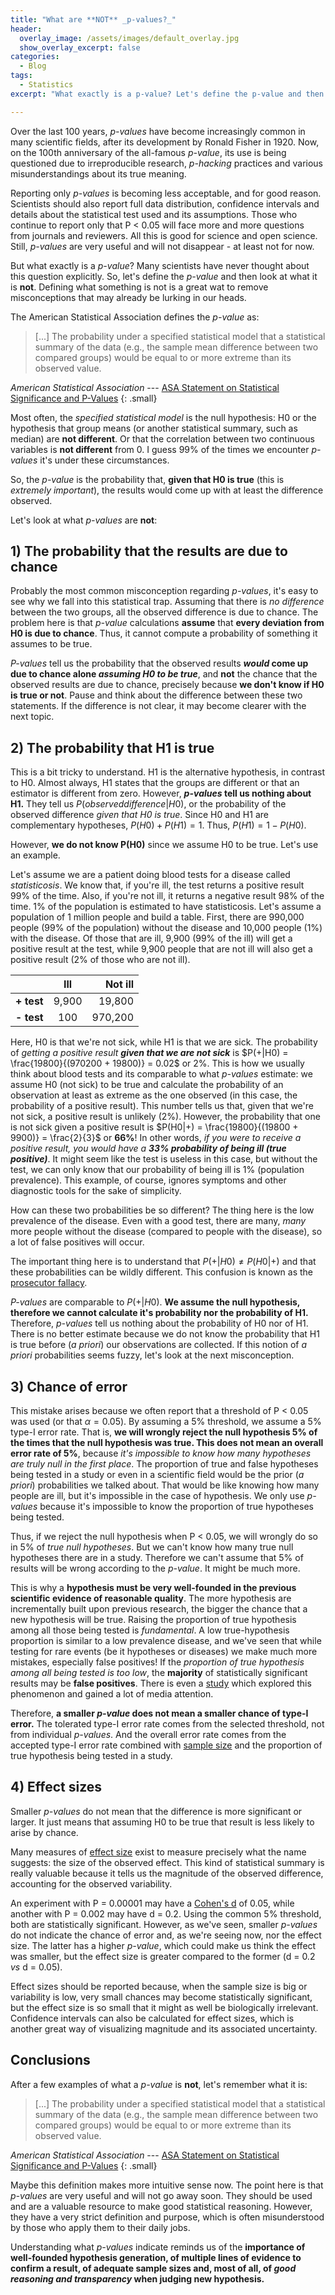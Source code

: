 ```yaml
---
title: "What are **NOT** _p-values?_"
header:
  overlay_image: /assets/images/default_overlay.jpg
  show_overlay_excerpt: false
categories:
  - Blog
tags:
  - Statistics
excerpt: "What exactly is a p-value? Let's define the p-value and then look at what it is not."

---
```


Over the last 100 years, _p-values_ have become increasingly common in many scientific fields, after its development by Ronald Fisher in 1920. Now, on the 100th anniversary of the all-famous _p-value_, its use is being questioned due to irreproducible research, _p-hacking_ practices and various misunderstandings about its true meaning.

Reporting only _p-values_ is becoming less acceptable, and for good reason. Scientists should also report full data distribution, confidence intervals and details about the statistical test used and its assumptions. Those who continue to report only that P < 0.05 will face more and more questions from journals and reviewers. All this is good for science and open science. Still, _p-values_ are very useful and will not disappear - at least not for now.

But what exactly is a _p-value_? Many scientists have never thought about this question explicitly. So, let's define the _p-value_ and then look at what it is **not**. Defining what something is not is a great wat to remove misconceptions that may already be lurking in our heads.

The American Statistical Association defines the _p-value_ as:
> [...] The probability under a specified statistical model that a statistical summary of the data (e.g., the sample mean difference between two compared groups) would be equal to or more extreme than its observed value.

<cite>American Statistical Association</cite> --- [ASA Statement on Statistical Significance and P-Values](https://amstat.tandfonline.com/doi/full/10.1080/00031305.2016.1154108)
{: .small}

Most often, the _specified statistical model_ is the null hypothesis: H0 or the hypothesis that group means (or another statistical summary, such as median) are **not different**. Or that the correlation between two continuous variables is **not different** from 0. I guess 99% of the times we encounter _p-values_ it's under these circumstances.

So, the _p-value_ is the probability that, **given that H0 is true** (this is _extremely important_), the results would come up with at least the difference observed.

Let's look at what _p-values_ are **not**:

## 1) The probability that the results are due to chance
Probably the most common misconception regarding _p-values_, it's easy to see why we fall into this statistical trap. Assuming that there is _no difference_ between the two groups, all the observed difference is due to chance. The problem here is that _p-value_ calculations **assume** that **every deviation from H0 is due to chance**. Thus, it cannot compute a probability of something it assumes to be true.

_P-values_ tell us the probability that the observed results **_would_ come up due to chance alone _assuming H0 to be true_**, and **not** the chance that the observed results are due to chance, precisely because **we don't know if H0 is true or not**. Pause and think about the difference between these two statements. If the difference is not clear, it may become clearer with the next topic.

## 2) The probability that H1 is true
This is a bit tricky to understand. H1 is the alternative hypothesis, in contrast to H0. Almost always, H1 states that the groups are different or that an estimator is different from zero.
However, **_p-values_ tell us nothing about H1.** They tell us $P(observed difference | H0)$, or the probability of the observed difference _given that H0 is true_. Since H0 and H1 are complementary hypotheses, $P(H0) + P(H1) = 1$. Thus, $P(H1) = 1 - P(H0)$.

However, **we do not know P(H0)** since we assume H0 to be true. Let's use an example.

Let's assume we are a patient doing blood tests for a disease called _statisticosis_. We know that, if you're ill, the test returns a positive result 99% of the time. Also, if you're not ill, it returns a negative result 98% of the time. 1% of the population is estimated to have statisticosis. Let's assume a population of 1 million people and build a table. First, there are 990,000 people (99% of the population) without the disease and 10,000 people (1%) with the disease. Of those that are ill, 9,900 (99% of the ill) will get a positive result at the test, while 9,900 people that are not ill will also get a positive result (2% of those who are not ill).

|  | Ill | Not ill |
|:--------|:-------:|--------:|
| **+ test**   | 9,900   | 19,800   |
| **- test**  | 100   | 970,200   |

Here, H0 is that we're not sick, while H1 is that we are sick. The probability of _getting a positive result **given that we are not sick**_ is $P(+|H0) = \frac{19800}{(970200 + 19800)} = 0.02$ or 2%. This is how we usually think about blood tests and its comparable to what _p-values_ estimate: we assume H0 (not sick) to be true and calculate the probability of an observation at least as extreme as the one observed (in this case, the probability of a positive result). This number tells us that, given that we're not sick, a positive result is unlikely (2%). However, the probability that one is not sick given a positive result is $P(H0|+) = \frac{19800}{(19800 + 9900)} = \frac{2}{3}$ or **66%**! In other words, _if you were to receive a positive result, you would have a **33% probability of being ill (true positive)**_. It might seem like the test is useless in this case, but without the test, we can only know that our probability of being ill is 1% (population prevalence). This example, of course, ignores symptoms and other diagnostic tools for the sake of simplicity.

How can these two probabilities be so different? The thing here is the low prevalence of the disease. Even with a good test, there are many, _many_ more people without the disease (compared to people with the disease), so a lot of false positives will occur.

The important thing here is to understand that $P(+|H0) \neq P(H0|+)$ and that these probabilities can be wildly different. This confusion is known as the [prosecutor fallacy](https://en.wikipedia.org/wiki/Prosecutor%27s_fallacy).

_P-values_ are comparable to $P(+|H0)$. **We assume the null hypothesis, therefore we cannot calculate it's probability nor the probability of H1.** Therefore, _p-values_ tell us nothing about the probability of H0 nor of H1. There is no better estimate because we do not know the probability that H1 is true before (_a priori_) our observations are collected. If this notion of _a priori_ probabilities seems fuzzy, let's look at the next misconception.

## 3) Chance of error

This mistake arises because we often report that a threshold of P < 0.05 was used (or that $\alpha = 0.05$). By assuming a 5% threshold, we assume a 5% type-I error rate. That is, **we will wrongly reject the null hypothesis 5% of the times that the null hypothesis was true. This does not mean an overall error rate of 5%**, because _it's impossible to know how many hypotheses are truly null in the first place_. The proportion of true and false hypotheses being tested in a study or even in a scientific field would be the prior (_a priori_) probabilities we talked about. That would be like knowing how many people are ill, but it's impossible in the case of hypothesis. We only use _p-values_ because it's impossible to know the proportion of true hypotheses being tested.

Thus, if we reject the null hypothesis when P < 0.05, we will wrongly do so in 5% of *true null hypotheses*. But we can't know how many true null hypotheses there are in a study. Therefore we can't assume that 5% of results will be wrong according to the _p-value_. It might be much more.

This is why a **hypothesis must be very well-founded in the previous scientific evidence of reasonable quality**. The more hypothesis are incrementally built upon previous research, the bigger the chance that a new hypothesis will be true. Raising the proportion of true hypothesis among all those being tested is _fundamental_. A low true-hypothesis proportion is similar to a low prevalence disease, and we've seen that while testing for rare events (be it hypotheses or diseases) we make much more mistakes, especially false positives! If the _proportion of true hypothesis among all being tested is too low_, the **majority** of statistically significant results may be **false positives**. There is even a [study](https://journals.plos.org/plosmedicine/article?id=10.1371/journal.pmed.0020124) which explored this phenomenon and gained a lot of media attention.

Therefore, **a smaller _p-value_ does not mean a smaller chance of type-I error.** The tolerated type-I error rate comes from the selected threshold, not from individual _p-values_. And the overall error rate comes from the accepted type-I error rate combined with [sample size](https://en.wikipedia.org/wiki/Power_of_a_test) and the proportion of true hypothesis being tested in a study.

## 4) Effect sizes

Smaller _p-values_ do not mean that the difference is more significant or larger. It just means that assuming H0 to be true that result is less likely to arise by chance.

Many measures of [effect size](https://en.wikipedia.org/wiki/Effect_size) exist to measure precisely what the name suggests: the size of the observed effect. This kind of statistical summary is really valuable because it tells us the magnitude of the observed difference, accounting for the observed variability.

An experiment with P = 0.00001 may have a [Cohen's d](https://en.wikipedia.org/wiki/Effect_size#Cohen's_d) of 0.05, while another with P = 0.002 may have d = 0.2. Using the common 5% threshold, both are statistically significant. However, as we've seen, smaller _p-values_ do not indicate the chance of error and, as we're seeing now, nor the effect size. The latter has a higher _p-value_, which could make us think the effect was smaller, but the effect size is greater compared to the former (d = 0.2 _vs_ d = 0.05).

Effect sizes should be reported because, when the sample size is big or variability is low, very small chances may become statistically significant, but the effect size is so small that it might as well be biologically irrelevant. Confidence intervals can also be calculated for effect sizes, which is another great way of visualizing magnitude and its associated uncertainty.

## Conclusions

After a few examples of what a _p-value_ is **not**, let's remember what it is:

> [...] The probability under a specified statistical model that a statistical summary of the data (e.g., the sample mean difference between two compared groups) would be equal to or more extreme than its observed value.

<cite>American Statistical Association</cite> --- [ASA Statement on Statistical Significance and P-Values](https://amstat.tandfonline.com/doi/full/10.1080/00031305.2016.1154108)
{: .small}

Maybe this definition makes more intuitive sense now. The point here is that _p-values_ are very useful and will not go away soon. They should be used and are a valuable resource to make good statistical reasoning. However, they have a very strict definition and purpose, which is often misunderstood by those who apply them to their daily jobs.

Understanding what _p-values_ indicate reminds us of the **importance of well-founded hypothesis generation, of multiple lines of evidence to confirm a result, of adequate sample sizes and, most of all, of _good reasoning and transparency_ when judging new hypothesis.**
